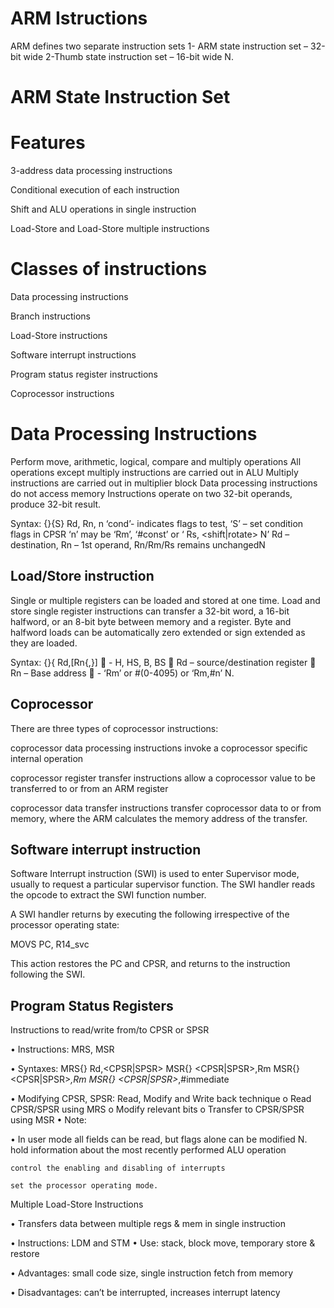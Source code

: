 # ARM Istructions

ARM defines two separate instruction sets 
1- ARM state instruction set – 32-bit wide 
2-Thumb state instruction set – 16-bit wide N. 

# ARM State Instruction Set

# Features 
3-address data processing instructions

Conditional execution of each instruction 

Shift and ALU operations in single instruction

Load-Store and Load-Store multiple instructions

#  Classes of instructions

Data processing instructions 

Branch instructions

Load-Store instructions 

Software interrupt instructions

Program status register instructions

Coprocessor instructions

# Data Processing Instructions
 Perform move, arithmetic, logical, compare and multiply operations 
 All operations except multiply instructions are carried out in ALU 
 Multiply instructions are carried out in multiplier block 
 Data processing instructions do not access memory 
  Instructions operate on two 32-bit operands, produce 32-bit result.
  
  Syntax: <opcode>{<cond>}{S} Rd, Rn, n ‘cond’- indicates flags to test, ‘S’ – set condition flags in CPSR ‘n’ may be ‘Rm’, ‘#const’
  or ‘ Rs, <shift|rotate> N’ Rd – destination, Rn – 1st operand, Rn/Rm/Rs remains unchangedN
  
  
 ## Load/Store instruction
 
  Single or multiple registers can be loaded and stored at one time.
Load and store single register instructions can transfer a 32-bit word, a 16-bit halfword, or an 8-bit byte between memory and a register. Byte and halfword loads can be automatically zero extended or sign extended as they are loaded.
 
 Syntax: <opcode>{<condition>}{<type> Rd,[Rn{,<offset>}] 
 <type> - H, HS, B, BS  
  Rd – source/destination register  
 Rn – Base address  
  <offset> - ‘Rm’ or #(0-4095) or ‘Rm,<shift>#n’ N. 
 
  
  
  ## Coprocessor
  There are three types of coprocessor instructions:

 coprocessor data processing instructions invoke a coprocessor specific internal operation

 coprocessor register transfer instructions allow a coprocessor value to be transferred to or from an ARM register

 coprocessor data transfer instructions transfer coprocessor data to or from memory, where the ARM calculates the memory address of the transfer. 
 
 ## Software interrupt instruction
 
  Software Interrupt instruction (SWI) is used to enter Supervisor mode, usually to request a particular supervisor function. The SWI handler reads the opcode to extract the SWI function number.

A SWI handler returns by executing the following irrespective of the processor operating state:

MOVS PC, R14_svc

This action restores the PC and CPSR, and returns to the instruction following the SWI.
 
## Program Status Registers
 
Instructions to read/write from/to CPSR or SPSR
   
   • Instructions: MRS, MSR 
   
   • Syntaxes: MRS{<cond>} Rd,<CPSR|SPSR> MSR{<cond>} <CPSR|SPSR>,Rm MSR{<cond>} <CPSR|SPSR>_<fields>,Rm MSR{<cond>}          <CPSR|SPSR>_<fields>,#immediate
   
   • Modifying CPSR, SPSR: Read, Modify and Write back technique o Read CPSR/SPSR using MRS o Modify relevant bits o Transfer to CPSR/SPSR using MSR • Note: 
   
   • In user mode all fields can be read, but flags alone can be modified N.
    hold information about the most recently performed ALU operation

    control the enabling and disabling of interrupts
   
    set the processor operating mode. 
 
 Multiple Load-Store Instructions 
   
   • Transfers data between multiple regs & mem in single instruction
   
   • Instructions: LDM and STM • Use: stack, block move, temporary store & restore 
   
   • Advantages: small code size, single instruction fetch from memory 
   
   • Disadvantages: can’t be interrupted, increases interrupt latency 
  
  
  
  
  
